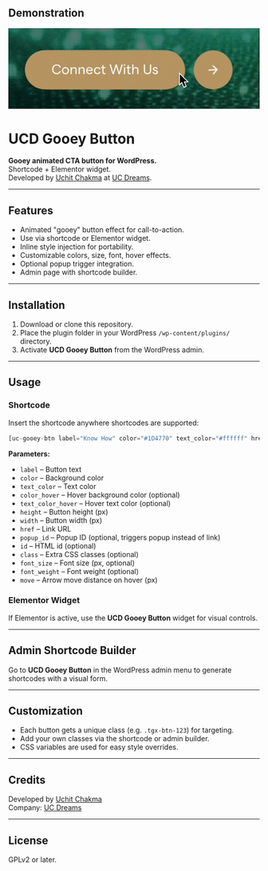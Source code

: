 ## Demonstration

![Gooey Button Demo](Gooey%20Btn%20Demontration.gif)

# UCD Gooey Button

**Gooey animated CTA button for WordPress.**  
Shortcode + Elementor widget.  
Developed by [Uchit Chakma](https://uchitchakma.com) at [UC Dreams](https://ucdreams.com).

---

## Features

- Animated "gooey" button effect for call-to-action.
- Use via shortcode or Elementor widget.
- Inline style injection for portability.
- Customizable colors, size, font, hover effects.
- Optional popup trigger integration.
- Admin page with shortcode builder.

---

## Installation

1. Download or clone this repository.
2. Place the plugin folder in your WordPress `/wp-content/plugins/` directory.
3. Activate **UCD Gooey Button** from the WordPress admin.

---

## Usage

### Shortcode

Insert the shortcode anywhere shortcodes are supported:

```php
[uc-gooey-btn label="Know How" color="#1D4770" text_color="#ffffff" href="https://example.com"]
```

**Parameters:**

- `label` – Button text
- `color` – Background color
- `text_color` – Text color
- `color_hover` – Hover background color (optional)
- `text_color_hover` – Hover text color (optional)
- `height` – Button height (px)
- `width` – Button width (px)
- `href` – Link URL
- `popup_id` – Popup ID (optional, triggers popup instead of link)
- `id` – HTML id (optional)
- `class` – Extra CSS classes (optional)
- `font_size` – Font size (px, optional)
- `font_weight` – Font weight (optional)
- `move` – Arrow move distance on hover (px)

### Elementor Widget

If Elementor is active, use the **UCD Gooey Button** widget for visual controls.

---

## Admin Shortcode Builder

Go to **UCD Gooey Button** in the WordPress admin menu to generate shortcodes with a visual form.

---

## Customization

- Each button gets a unique class (e.g. `.tgx-btn-123`) for targeting.
- Add your own classes via the shortcode or admin builder.
- CSS variables are used for easy style overrides.

---

## Credits

Developed by [Uchit Chakma](https://uchitchakma.com)  
Company: [UC Dreams](https://ucdreams.com)

---

## License

GPLv2 or later.


